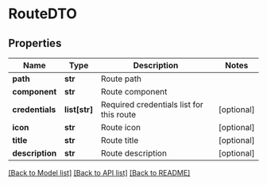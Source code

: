 # RouteDTO

## Properties
Name | Type | Description | Notes
------------ | ------------- | ------------- | -------------
**path** | **str** | Route path | 
**component** | **str** | Route component | 
**credentials** | **list[str]** | Required credentials list for this route | [optional] 
**icon** | **str** | Route icon | [optional] 
**title** | **str** | Route title | [optional] 
**description** | **str** | Route description | [optional] 

[[Back to Model list]](../README.md#documentation-for-models) [[Back to API list]](../README.md#documentation-for-api-endpoints) [[Back to README]](../README.md)


